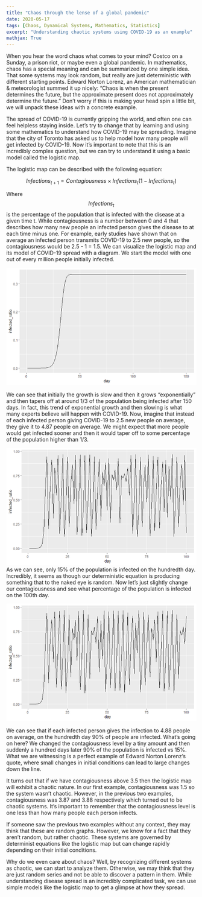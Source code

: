 ```yaml
---
title: "Chaos through the lense of a global pandemic"
date: 2020-05-17
tags: [Chaos, Dynamical Systems, Mathematics, Statistics]
excerpt: "Understanding chaotic systems using COVID-19 as an example"
mathjax: True
---
```


When you hear the word chaos what comes to your mind? Costco on a
Sunday, a prison riot, or maybe even a global pandemic. In mathematics,
chaos has a special meaning and can be summarized by one simple idea.
That some systems may look random, but really are just deterministic
with different starting points. Edward Norton Lorenz, an American
mathematician & meteorologist summed it up nicely: “Chaos is when the
present determines the future, but the approximate present does not
approximately determine the future.” Don’t worry if this is making your
head spin a little bit, we will unpack these ideas with a concrete
example.

The spread of COVID-19 is currently gripping the world, and often one
can feel helpless staying inside. Let’s try to change that by learning
and using some mathematics to understand how COVID-19 may be spreading.
Imagine that the city of Toronto has asked us to help model how many
people will get infected by COVID-19. Now it’s important to note that
this is an incredibly complex question, but we can try to understand it
using a basic model called the logistic map.

The logistic map can be described with the following equation: 

$$Infections_{t+1} = Contagiousness  \times Infections_t(1 - Infections_t)$$

Where $$Infections_{t}$$ is the percentage of
the population that is infected with the disease at a given time t.
While contagiousness is a number between 0 and 4 that describes how many
new people an infected person gives the disease to at each time minus
one. For example, early studies have shown that on average an infected
person transmits COVID-19 to 2.5 new people, so the contagiousness would
be 2.5 - 1 = 1.5. We can visualize the logistic map and its model of
COVID-19 spread with a diagram. We start the model with one out of every
million people initially infected.  

![First Image](/images/first_image.png)

We can see that initially the growth is slow and then it grows
“exponentially” and then tapers off at around 1/3 of the population
being infected after 150 days. In fact, this trend of exponential growth
and then slowing is what many experts believe will happen with COVID-19.
Now, imagine that instead of each infected person giving COVID-19 to 2.5
new people on average, they give it to 4.87 people on average. We might
expect that more people would get infected sooner and then it would
taper off to some percentage of the population higher than 1/3. 

![Second Image](/images/second_image.png)
As we can see, only 15% of the population is infected on the hundredth
day. Incredibly, it seems as though our deterministic equation is
producing something that to the naked eye is random. Now let’s just
slightly change our contagiousness and see what percentage of the
population is infected on the 100th day.

![Third Image](/images/third_image.png)

We can see that if each infected person gives the infection to 4.88
people on average, on the hundredth day 90% of people are infected.
What’s going on here? We changed the contagiousness level by a tiny
amount and then suddenly a hundred days later 90% of the population is
infected vs 15%. What we are witnessing is a perfect example of Edward
Norton Lorenz’s quote, where small changes in initial conditions can
lead to large changes down the line.

It turns out that if we have contagiousness above 3.5 then the logistic
map will exhibit a chaotic nature. In our first example, contagiousness
was 1.5 so the system wasn’t chaotic. However, in the previous two
examples, contagiousness was 3.87 and 3.88 respectively which turned out
to be chaotic systems. It’s important to remember that the
contagiousness level is one less than how many people each person
infects.

If someone saw the previous two examples without any context, they may
think that these are random graphs. However, we know for a fact that
they aren’t random, but rather chaotic. These systems are governed by
determinist equations like the logistic map but can change rapidly
depending on their initial conditions.

Why do we even care about chaos? Well, by recognizing different systems
as chaotic, we can start to analyze them. Otherwise, we may think that
they are just random series and not be able to discover a pattern in
them. While understanding disease spread is an incredibly complicated
task, we can use simple models like the logistic map to get a glimpse at
how they spread.
